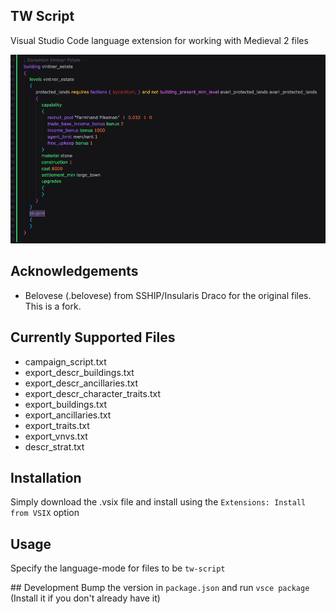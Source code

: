 ## TW Script
Visual Studio Code language extension for working with Medieval 2 files

![alt text](./images/image.png)


## Acknowledgements
- Belovese (.belovese) from SSHIP/Insularis Draco for the original files. This is a fork.

## Currently Supported Files
- campaign_script.txt
- export_descr_buildings.txt
- export_descr_ancillaries.txt
- export_descr_character_traits.txt
- export_buildings.txt
- export_ancillaries.txt
- export_traits.txt
- export_vnvs.txt
- descr_strat.txt

## Installation
Simply download the .vsix file and install using the `Extensions: Install from VSIX` option

## Usage
Specify the language-mode for files to be `tw-script`

## Development
Bump the version in `package.json` and run `vsce package` (Install it if you don't already have it)